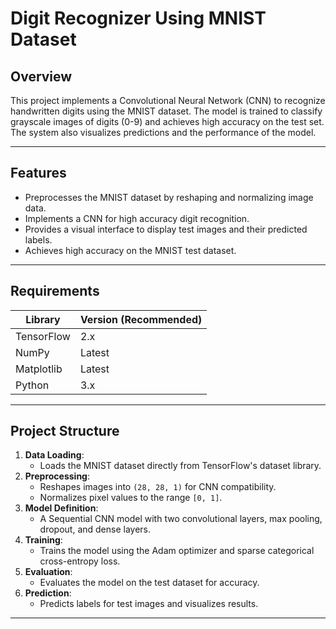 # **Digit Recognizer Using MNIST Dataset**

## **Overview**
This project implements a Convolutional Neural Network (CNN) to recognize handwritten digits using the MNIST dataset. The model is trained to classify grayscale images of digits (0-9) and achieves high accuracy on the test set. The system also visualizes predictions and the performance of the model.

---

## **Features**
- Preprocesses the MNIST dataset by reshaping and normalizing image data.
- Implements a CNN for high accuracy digit recognition.
- Provides a visual interface to display test images and their predicted labels.
- Achieves high accuracy on the MNIST test dataset.

---

## **Requirements**
| Library        | Version (Recommended) |
|----------------|------------------------|
| TensorFlow     | 2.x                    |
| NumPy          | Latest                 |
| Matplotlib     | Latest                 |
| Python         | 3.x                    |

---

## **Project Structure**
1. **Data Loading**:
   - Loads the MNIST dataset directly from TensorFlow's dataset library.
2. **Preprocessing**:
   - Reshapes images into `(28, 28, 1)` for CNN compatibility.
   - Normalizes pixel values to the range `[0, 1]`.
3. **Model Definition**:
   - A Sequential CNN model with two convolutional layers, max pooling, dropout, and dense layers.
4. **Training**:
   - Trains the model using the Adam optimizer and sparse categorical cross-entropy loss.
5. **Evaluation**:
   - Evaluates the model on the test dataset for accuracy.
6. **Prediction**:
   - Predicts labels for test images and visualizes results.

---



